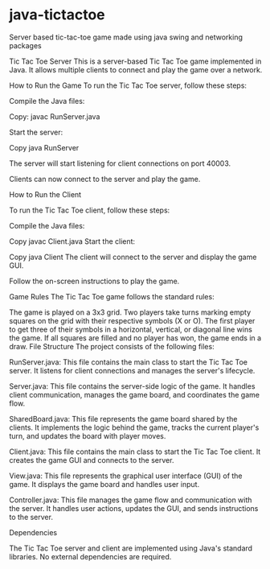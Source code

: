 # java-tictactoe
Server based tic-tac-toe game made using java swing and networking packages

Tic Tac Toe Server
This is a server-based Tic Tac Toe game implemented in Java. It allows multiple clients to connect and play the game over a network.

How to Run the Game
To run the Tic Tac Toe server, follow these steps:

Compile the Java files:

Copy: 
javac RunServer.java

Start the server:

Copy
java RunServer

The server will start listening for client connections on port 40003.

Clients can now connect to the server and play the game.

How to Run the Client

To run the Tic Tac Toe client, follow these steps:

Compile the Java files:

Copy
javac Client.java
Start the client:

Copy
java Client
The client will connect to the server and display the game GUI.

Follow the on-screen instructions to play the game.

Game Rules
The Tic Tac Toe game follows the standard rules:

The game is played on a 3x3 grid.
Two players take turns marking empty squares on the grid with their respective symbols (X or O).
The first player to get three of their symbols in a horizontal, vertical, or diagonal line wins the game.
If all squares are filled and no player has won, the game ends in a draw.
File Structure
The project consists of the following files:

RunServer.java: This file contains the main class to start the Tic Tac Toe server. It listens for client connections and manages the server's lifecycle.

Server.java: This file contains the server-side logic of the game. It handles client communication, manages the game board, and coordinates the game flow.

SharedBoard.java: This file represents the game board shared by the clients. It implements the logic behind the game, tracks the current player's turn, and updates the board with player moves.

Client.java: This file contains the main class to start the Tic Tac Toe client. It creates the game GUI and connects to the server.

View.java: This file represents the graphical user interface (GUI) of the game. It displays the game board and handles user input.

Controller.java: This file manages the game flow and communication with the server. It handles user actions, updates the GUI, and sends instructions to the server.

Dependencies

The Tic Tac Toe server and client are implemented using Java's standard libraries. No external dependencies are required.
